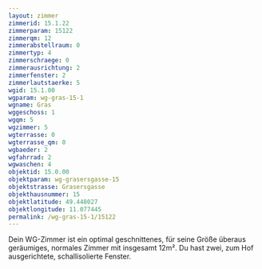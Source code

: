 ```yaml
---
layout: zimmer
zimmerid: 15.1.22
zimmerparam: 15122
zimmerqm: 12
zimmerabstellraum: 0
zimmertyp: 4
zimmerschraege: 0
zimmerausrichtung: 2
zimmerfenster: 2
zimmerlautstaerke: 5
wgid: 15.1.00
wgparam: wg-gras-15-1
wgname: Gras
wggeschoss: 1
wgqm: 5
wgzimmer: 5
wgterrasse: 0
wgterrasse_qm: 0
wgbaeder: 2
wgfahrrad: 2
wgwaschen: 4
objektid: 15.0.00
objektparam: wg-grasersgasse-15
objektstrasse: Grasersgasse
objekthausnummer: 15
objektlatitude: 49.448027
objektlongitude: 11.077445
permalink: /wg-gras-15-1/15122  
---
```

Dein WG-Zimmer ist ein optimal geschnittenes, für seine Größe überaus geräumiges, normales Zimmer mit insgesamt 12m². Du hast zwei, zum Hof ausgerichtete, schallisolierte Fenster. 